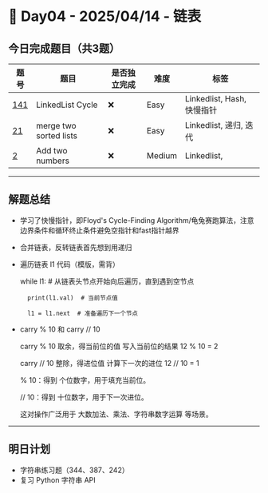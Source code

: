 
# 📅 Day04 - 2025/04/14 - 链表

## 今日完成题目（共3题）

| 题号 | 题目 | 是否独立完成 | 难度 | 标签 |
|------|------|----------------|------|------|
| [141](https://leetcode.cn/problems/linked-list-cycle/description/) | LinkedList Cycle | ❌ | Easy | Linkedlist, Hash, 快慢指针 |
| [21](https://leetcode.cn/problems/merge-two-sorted-lists/description/) |merge two sorted lists| ❌ | Easy | Linkedlist, 递归, 迭代|
| [2](https://leetcode.cn/problems/add-two-numbers/description/) |Add two numbers| ❌ | Medium | Linkedlist, |


---

## 解题总结

- 学习了快慢指针，即Floyd's Cycle-Finding Algorithm/龟兔赛跑算法，注意边界条件和循环终止条件避免空指针和fast指针越界
- 合并链表，反转链表首先想到用递归
- 遍历链表 l1 代码（模版，需背）

     while l1:  # 从链表头节点开始向后遍历，直到遇到空节点
  
        print(l1.val)  # 当前节点值
  
        l1 = l1.next  # 准备遍历下一个节点
  
- carry % 10 和 carry // 10
  
  carry % 10	取余，得当前位的值	写入当前位的结果	 12 % 10 = 2
  
  carry // 10	整除，得进位值	计算下一次的进位  12 // 10 = 1
  
   % 10：得到 个位数字，用于填充当前位。
  
   // 10：得到 十位数字，用于下一次进位。
  
   这对操作广泛用于 大数加法、乘法、字符串数字运算 等场景。


---

## 明日计划

- 字符串练习题（344、387、242）
- 复习 Python 字符串 API
